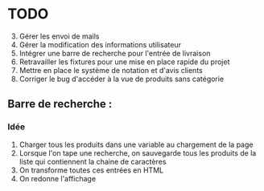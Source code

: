 # TODO
3. Gérer les envoi de mails
4. Gérer la modification des informations utilisateur
5. Intégrer une barre de recherche pour l'entrée de livraison
7. Retravailler les fixtures pour une mise en place rapide du projet
8. Mettre en place le système de notation et d'avis clients
9. Corriger le bug d'accéder à la vue de produits sans catégorie

## Barre de recherche :
  ### Idée
  1. Charger tous les produits dans une variable au chargement de la page
  2. Lorsque l'on tape une recherche, on sauvegarde tous les produits de la liste qui contiennent la chaine de caractères
  3. On transforme toutes ces entrées en HTML
  4. On redonne l'affichage